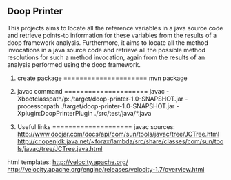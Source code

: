 Doop Printer
-------------
This projects aims to locate all the reference variables in a java source code and retrieve points-to information for these variables from the results of a doop framework analysis. Furthermore, it aims to locate all the method invocations in a java source code and retrieve all the possible method resolutions for such a method invocation, again from the results of an analysis performed using the doop framework.

1) create package
=====================
mvn package

2) javac command
=====================
javac -Xbootclasspath/p:./target/doop-printer-1.0-SNAPSHOT.jar -processorpath ./target/doop-printer-1.0-SNAPSHOT.jar -Xplugin:DoopPrinterPlugin ./src/test/java/*.java

3) Useful links
====================
javac sources:
http://www.docjar.com/docs/api/com/sun/tools/javac/tree/JCTree.html
http://cr.openjdk.java.net/~forax/lambda/src/share/classes/com/sun/tools/javac/tree/JCTree.java.html

html templates:
http://velocity.apache.org/
http://velocity.apache.org/engine/releases/velocity-1.7/overview.html
